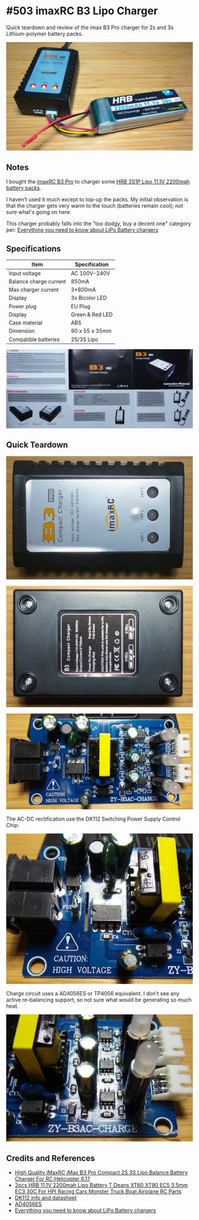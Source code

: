 # #503 imaxRC B3 Lipo Charger

Quick teardown and review of the imax B3 Pro charger for 2s and 3s Lithium-polymer battery packs.

![Build](./assets/imaxRcB3LipoCharger_build.jpg?raw=true)

## Notes

I bought the [imaxRC B3 Pro](https://www.aliexpress.com/item/4000106254839.html)
to charger some [HRB 3S1P Lipo 11.1V 2200mah battery packs](https://www.aliexpress.com/item/2054907588.html).

I haven't used it much except to top-up the packs.
My initial observation is that the charger gets very warm to the touch (batteries remain cool); not sure what's going on here.

This charger probably falls into the "too dodgy, buy a decent one" category per: [Everything you need to know about LiPo Battery chargers](https://www.dronetrest.com/t/everything-you-need-to-know-about-lipo-battery-chargers/1326)

## Specifications

| Item                    | Specification    |
|-------------------------|------------------|
| Input voltage           | AC 100V-240V     |
| Balance charge current  | 850mA            |
| Max charger current     | 3*800mA          |
| Display                 | 3x Bicolor LED   |
| Power plug              | EU Plug          |
| Display                 | Green & Red LED  |
| Case material           | ABS              |
| Dimension               | 90 x 55 x 35mm   |
| Compatible batteries    | 2S/3S Lipo       |

![manual-en](./assets/manual-en.jpg?raw=true)

## Quick Teardown

![teardown-1-front](./assets/teardown-1-front.jpg?raw=true)

![teardown-2-rear](./assets/teardown-2-rear.jpg?raw=true)

![teardown-3-board](./assets/teardown-3-board.jpg?raw=true)


The AC-DC rectification use the DK112 Switching Power Supply Control Chip:

![teardown-4-smps](./assets/teardown-4-smps.jpg?raw=true)

Charge circuit uses a AD4056ES or TP4056 equivalent. I don't see any active re-balancing support, so not sure what would be generating so much heat.

![teardown-5-bms](./assets/teardown-5-bms.jpg?raw=true)

## Credits and References

* [High Quality iMaxRC iMax B3 Pro Compact 2S 3S Lipo Balance Battery Charger For RC Helicopter 6.17](https://www.aliexpress.com/item/4000106254839.html)
* [2pcs HRB 11.1V 2200mah Lipo Battery T Deans XT60 XT90 EC5 3.5mm EC3 30C For HPI Racing Cars Monster Truck Boat Airplane RC Parts](https://www.aliexpress.com/item/2054907588.html)
* [DK112 info and datasheet](https://lcsc.com/product-detail/Switching-Controllers_DK112_C78751.html)
* [AD4056ES](https://lcsc.com/product-detail/Others_IDCHIP-AD4056ES_C329456.html)
* [Everything you need to know about LiPo Battery chargers](https://www.dronetrest.com/t/everything-you-need-to-know-about-lipo-battery-chargers/1326)
